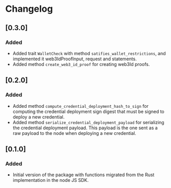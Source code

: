 # Changelog

## [0.3.0]

### Added

- Added trait `WalletCheck` with method `satifies_wallet_restrictions`, and implemented it web3IdProofInput, request and statements.
- Added method `create_web3_id_proof` for creating web3Id proofs.

## [0.2.0]

### Added

- Added method `compute_credential_deployment_hash_to_sign` for computing the credential deployment sign digest that must be signed to deploy a new credential.
- Added method `serialize_credential_deployment_payload` for serializing the credential deployment payload.
This payload is the one sent as a raw payload to the node when deploying a new credential.

## [0.1.0]

### Added

- Initial version of the package with functions migrated from the Rust implementation in the node JS SDK.
